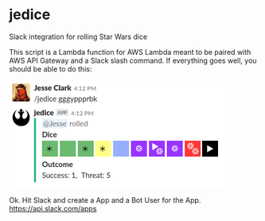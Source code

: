 # jedice
Slack integration for rolling Star Wars dice

This script is a Lambda function for AWS Lambda meant to be paired with AWS API Gateway and a Slack slash command. If everything goes well,  you should be able to do this:

![alt text](https://github.com/jessewclark/jedice/blob/master/img/Screenshot%202018-07-12%20at%204.12.44%20PM.png?raw=true)

Ok. Hit Slack and create a App and a Bot User for the App.
https://api.slack.com/apps

